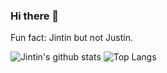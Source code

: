 ### Hi there 👋

Fun fact: Jintin but not Justin.

![Jintin's github stats](https://github-readme-stats.vercel.app/api?username=Jintin&count_private=true&hide=issues)
![Top Langs](https://github-readme-stats.vercel.app/api/top-langs/?username=Jintin&layout=compact)
<!--
**Jintin/Jintin** is a ✨ _special_ ✨ repository because its `README.md` (this file) appears on your GitHub profile.

Here are some ideas to get you started:

- 🔭 I’m currently working on ...
- 🌱 I’m currently learning ...
- 👯 I’m looking to collaborate on ...
- 🤔 I’m looking for help with ...
- 💬 Ask me about ...
- 📫 How to reach me: ...
- 😄 Pronouns: ...
- ⚡ Fun fact: ...
-->
